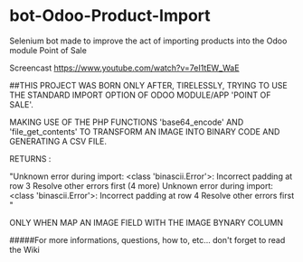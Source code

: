 # bot-Odoo-Product-Import
Selenium bot made to improve the act of importing products into the Odoo module Point of Sale

Screencast https://www.youtube.com/watch?v=7eI1tEW_WaE

##THIS PROJECT WAS BORN ONLY AFTER, TIRELESSLY, TRYING TO USE THE STANDARD IMPORT OPTION OF ODOO MODULE/APP 'POINT OF SALE'.

MAKING USE OF THE PHP FUNCTIONS 'base64_encode' AND 'file_get_contents' TO TRANSFORM AN IMAGE INTO BINARY CODE AND GENERATING A CSV FILE.

 RETURNS :

"Unknown error during import: <class 'binascii.Error'>: Incorrect padding at row 3
Resolve other errors first
(4 more) Unknown error during import: <class 'binascii.Error'>: Incorrect padding at row 4 Resolve other errors first "

ONLY WHEN MAP AN IMAGE FIELD WITH THE IMAGE BYNARY COLUMN 


#####For more informations, questions, how to, etc... don't forget to read the Wiki
